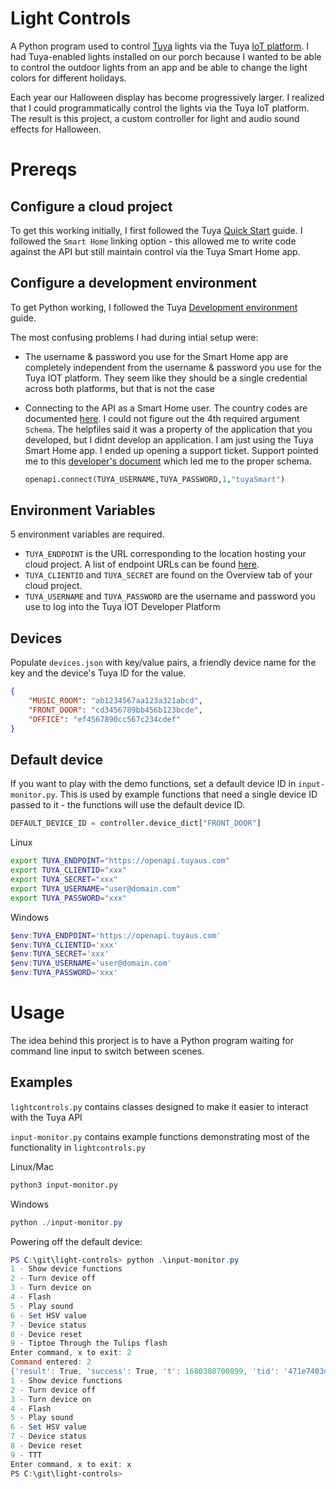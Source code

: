 
# Light Controls
A Python program used to control [Tuya](https://www.tuya.com/) lights via the Tuya [IoT platform](https://iot.tuya.com/). I had Tuya-enabled lights installed on our porch because I wanted to be able to control the outdoor lights from an app and be able to change the light colors for different holidays. 

Each year our Halloween display has become progressively larger. I realized that I could programmatically control the lights via the Tuya IoT platform. The result is this project, a custom controller for light and audio sound effects for Halloween.

# Prereqs

## Configure a cloud project

To get this working initially, I first followed the Tuya
[Quick Start](https://developer.tuya.com/en/docs/iot/quick-start1?id=K95ztz9u9t89n) guide. I followed the `Smart Home` linking option - this allowed me to write code against the API but still maintain control via the Tuya Smart Home app.

## Configure a development environment

To get Python working, I followed the Tuya [Development environment](https://developer.tuya.com/en/docs/iot/device-control-best-practice-python?id=Kav4zc0nphsn5) guide.

The most confusing problems I had during intial setup were:

- The username & password you use for the Smart Home app are completely independent from the username & password you use for the Tuya IOT platform. They seem like they should be a single credential across both platforms, but that is not the case

- Connecting to the API as a Smart Home user. The country codes are documented [here](https://github.com/tuya/tuya-home-assistant/blob/main/docs/regions_dataCenters.md). I could not figure out the 4th required argument `Schema`. The helpfiles said it was a property of the application that you developed, but I didnt develop an application. I am just using the Tuya Smart Home app. I ended up opening a support ticket. Support pointed me to this [developer's document](https://developer.tuya.com/en/docs/iot/device-control-best-practice?id=Ka72202tz4m67) which led me to the proper schema.

    ```python
    openapi.connect(TUYA_USERNAME,TUYA_PASSWORD,1,"tuyaSmart")
    ```

## Environment Variables

5 environment variables are required. 
- `TUYA_ENDPOINT` is the URL corresponding to the location hosting your cloud project. A list of endpoint URLs can be found [here](https://developer.tuya.com/en/docs/iot/api-request?id=Ka4a8uuo1j4t4).
- `TUYA_CLIENTID` and `TUYA_SECRET` are found on the Overview tab of your cloud project.
- `TUYA_USERNAME` and `TUYA_PASSWORD` are the username and password you use to log into the Tuya IOT Developer Platform

## Devices 

Populate `devices.json` with key/value pairs, a friendly device name for the key and the device's Tuya ID for the value.
```json
{
    "MUSIC_ROOM": "ab1234567aa123a321abcd",
    "FRONT_DOOR": "cd3456789bb456b123bcde",
    "OFFICE": "ef4567890cc567c234cdef"
}
```

## Default device

If you want to play with the demo functions, set a default device ID in `input-monitor.py`. This is used by example functions that need a single device ID passed to it - the functions will use the default device ID.

```python
DEFAULT_DEVICE_ID = controller.device_dict["FRONT_DOOR"]
```

Linux
```bash
export TUYA_ENDPOINT="https://openapi.tuyaus.com"
export TUYA_CLIENTID="xxx"
export TUYA_SECRET="xxx"
export TUYA_USERNAME="user@domain.com"
export TUYA_PASSWORD="xxx"
```

Windows
```powershell
$env:TUYA_ENDPOINT='https://openapi.tuyaus.com'
$env:TUYA_CLIENTID='xxx'
$env:TUYA_SECRET='xxx'
$env:TUYA_USERNAME='user@domain.com'
$env:TUYA_PASSWORD='xxx'
```

# Usage

The idea behind this prorject is to have a Python program waiting for command line input to switch between scenes.

## Examples

`lightcontrols.py` contains classes designed to make it easier to interact with the Tuya API

`input-monitor.py` contains example functions demonstrating most of the functionality in `lightcontrols.py`



Linux/Mac
```bash
python3 input-monitor.py
```

Windows
```powershell
python ./input-monitor.py
```

Powering off the default device:

```powershell
PS C:\git\light-controls> python .\input-monitor.py
1 - Show device functions
2 - Turn device off
3 - Turn device on
4 - Flash
5 - Play sound
6 - Set HSV value
7 - Device status
8 - Device reset
9 - Tiptoe Through the Tulips flash
Enter command, x to exit: 2
Command entered: 2
{'result': True, 'success': True, 't': 1680380700899, 'tid': '471e7403d0cb11ed9c106a2c61a2ec08'}
1 - Show device functions
2 - Turn device off
3 - Turn device on
4 - Flash
5 - Play sound
6 - Set HSV value
7 - Device status
8 - Device reset
9 - TTT
Enter command, x to exit: x
PS C:\git\light-controls> 
